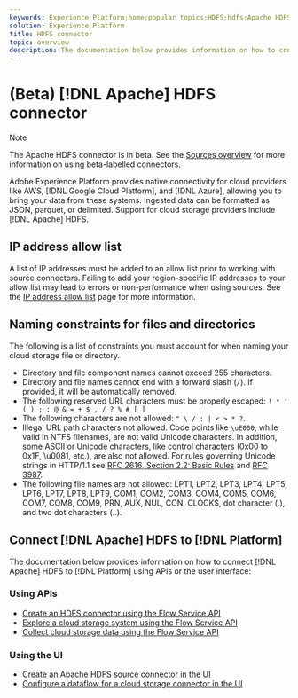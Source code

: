 ```yaml
---
keywords: Experience Platform;home;popular topics;HDFS;hdfs;Apache HDFS;apache hdfs
solution: Experience Platform
title: HDFS connector
topic: overview
description: The documentation below provides information on how to connect Apache HDFS to Platform using APIs or the user interface.
---
```


# (Beta) [!DNL Apache] HDFS connector

>[!NOTE]
>
>The Apache HDFS connector is in beta. See the [Sources overview](../../home.md#terms-and-conditions) for more information on using beta-labelled connectors.

Adobe Experience Platform provides native connectivity for cloud providers like AWS, [!DNL Google Cloud Platform], and [!DNL Azure], allowing you to bring your data from these systems. Ingested data can be formatted as JSON, parquet, or delimited. Support for cloud storage providers include [!DNL Apache] HDFS.

## IP address allow list

A list of IP addresses must be added to an allow list prior to working with source connectors. Failing to add your region-specific IP addresses to your allow list may lead to errors or non-performance when using sources. See the [IP address allow list](../../ip-address-allow-list.md) page for more information.

## Naming constraints for files and directories

The following is a list of constraints you must account for when naming your cloud storage file or directory.

- Directory and file component names cannot exceed 255 characters.
- Directory and file names cannot end with a forward slash (`/`). If provided, it will be automatically removed.
- The following reserved URL characters must be properly escaped: `! * ' ( ) ; : @ & = + $ , / ? % # [ ]`
- The following characters are not allowed: `" \ / : | < > * ?`.
- Illegal URL path characters not allowed. Code points like `\uE000`, while valid in NTFS filenames, are not valid Unicode characters. In addition, some ASCII or Unicode characters, like control characters (0x00 to 0x1F, \u0081, etc.), are also not allowed. For rules governing Unicode strings in HTTP/1.1 see [RFC 2616, Section 2.2: Basic Rules](https://www.ietf.org/rfc/rfc2616.txt) and [RFC 3987](https://www.ietf.org/rfc/rfc3987.txt).
- The following file names are not allowed: LPT1, LPT2, LPT3, LPT4, LPT5, LPT6, LPT7, LPT8, LPT9, COM1, COM2, COM3, COM4, COM5, COM6, COM7, COM8, COM9, PRN, AUX, NUL, CON, CLOCK$, dot character (.), and two dot characters (..).

## Connect [!DNL Apache] HDFS to [!DNL Platform]

The documentation below provides information on how to connect [!DNL Apache] HDFS to [!DNL Platform] using APIs or the user interface:

### Using APIs

- [Create an HDFS connector using the Flow Service API](../../tutorials/api/create/cloud-storage/hdfs.md)
- [Explore a cloud storage system using the Flow Service API](../../tutorials/api/explore/cloud-storage.md)
- [Collect cloud storage data using the Flow Service API](../../tutorials/api/collect/cloud-storage.md)

### Using the UI

- [Create an Apache HDFS source connector in the UI](../../tutorials/ui/create/cloud-storage/hdfs.md)
- [Configure a dataflow for a cloud storage connector in the UI](../../tutorials/ui/dataflow/batch/cloud-storage.md)
